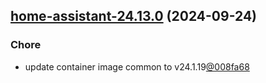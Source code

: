 

## [home-assistant-24.13.0](https://github.com/cyr-ius/truenas-charts/compare/home-assistant-24.12.2...home-assistant-24.13.0) (2024-09-24)

### Chore

- update container image common to v24.1.19[@008fa68](https://github.com/008fa68)
  
  